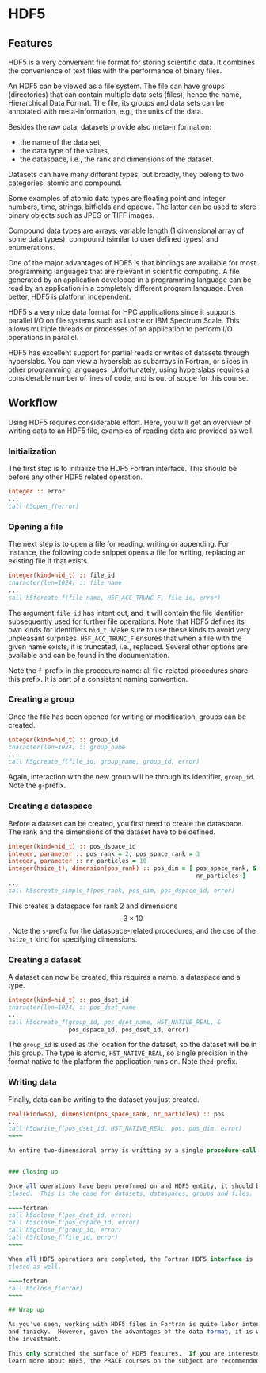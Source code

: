 # HDF5

## Features

HDF5 is a very convenient file format for storing scientific data.  It combines
the convenience of text files with the performance of binary files.

An HDF5 can be viewed as a file system.  The file can have groups (directories)
that can contain multiple data sets (files), hence the name, Hierarchical Data
Format.  The file, its groups and data sets can be annotated with
meta-information, e.g., the units of the data.

Besides the raw data, datasets provide also meta-information:

* the name of the data set,
* the data type of the values,
* the dataspace, i.e., the rank and dimensions of the dataset.

Datasets can have many different types, but broadly, they belong to two
categories: atomic and compound.

Some examples of atomic data types are floating point and integer numbers, time,
strings, bitfields and opaque.  The latter can be used to store binary objects
such as JPEG or TIFF images.

Compound data types are arrays, variable length (1 dimensional array of some
data types), compound (similar to user defined types) and enumerations.

One of the major advantages of HDF5 is that bindings are available for
most programming languages that are relevant in scientific computing.  A
file generated by an application developed in a programming language can
be read by an application in a completely different program language.  Even
better, HDF5 is platform independent.

HDF5 s a very nice data format for HPC applications since it supports
parallel I/O on file systems such as Lustre or IBM Spectrum Scale.  This allows
multiple threads or processes of an application to perform I/O operations in
parallel.

HDF5 has excellent support for partial reads or writes of datasets through
hyperslabs.  You can view a hyperslab as subarrays in Fortran, or slices in
other programming languages.  Unfortunately, using hyperslabs requires
a considerable number of lines of code, and is out of scope for this course.


## Workflow

Using HDF5 requires considerable effort.  Here, you will get an overview of
writing data to an HDF5 file, examples of reading data are provided as well.

### Initialization

The first step is to initialize the HDF5 Fortran interface.  This should be
before any other HDF5 related operation.

~~~~fortran
integer :: error
...
call h5open_f(error)
~~~~

### Opening a file

The next step is to open a file for reading, writing or appending.  For
instance, the following code snippet opens a file for writing, replacing an
existing file if that exists.

~~~~fortran
integer(kind=hid_t) :: file_id
character(len=1024) :: file_name
...
call h5fcreate_f(file_name, H5F_ACC_TRUNC_F, file_id, error)
~~~~

The argument `file_id` has intent out, and it will contain the file identifier
subsequently used for further file operations.  Note that HDF5 defines its own
kinds for identifiers `hid_t`.  Make sure to use these kinds to avoid very
unpleasant surprises. `H5F_ACC_TRUNC_F` ensures that
when a file with the given name exists, it is truncated, i.e., replaced.
Several other options are available and can be found in the documentation.

Note the `f`-prefix in the procedure name: all file-related procedures share
this prefix.  It is part of a consistent naming convention.

### Creating a group

Once the file has been opened for writing or modification, groups can be
created.

~~~~fortran
integer(kind=hid_t) :: group_id
character(len=1024) :: group_name
...
call h5gcreate_f(file_id, group_name, group_id, error)
~~~~

Again, interaction with the new group will be through its identifier,
`group_id`.  Note the `g`-prefix.


### Creating a dataspace

Before a dataset can be created, you first need to create the dataspace.
The rank and the dimensions of the dataset have to be defined.

~~~~fortran
integer(kind=hid_t) :: pos_dspace_id
integer, parameter :: pos_rank = 2, pos_space_rank = 3
integer, parameter :: nr_particles = 10
integer(hsize_t), dimension(pos_rank) :: pos_dim = [ pos_space_rank, &
                                                     nr_particles ]
...
call h5screate_simple_f(pos_rank, pos_dim, pos_dspace_id, error)
~~~~

This creates a dataspace for rank 2 and dimensions $$3 \times 10$$.
Note the `s`-prefix for the dataspace-related procedures, and the use
of the `hsize_t` kind for specifying dimensions.


### Creating a dataset

A dataset can now be created, this requires a name, a dataspace and a type.

~~~~fortran
integer(kind=hid_t) :: pos_dset_id
character(len=1024) :: pos_dset_name
...
call h5dcreate_f(group_id, pos_dset_name, H5T_NATIVE_REAL, &
                 pos_dspace_id, pos_dset_id, error)
~~~~

The `group_id` is used as the location for the dataset, so the dataset will
be in this group.  The type is atomic, `H5T_NATIVE_REAL`, so single precision
in the format native to the platform the application runs on.  Note the`d`-prefix.


### Writing data

Finally, data can be writing to the dataset you just created.

~~~~~fortran
real(kind=sp), dimension(pos_space_rank, nr_particles) :: pos
...
call h5dwrite_f(pos_dset_id, H5T_NATIVE_REAL, pos, pos_dim, error)
~~~~

An entire two-dimensional array is writting by a single procedure call.


### Closing up

Once all operations have been perofrmed on and HDF5 entity, it should be
closed.  This is the case for datasets, dataspaces, groups and files.

~~~~fortran
call h5dclose_f(pos_dset_id, error)
call h5sclose_f(pos_dspace_id, error)
call h5gclose_f(group_id, error)
call h5fclose_f(file_id, error)
~~~~

When all HDF5 operations are completed, the Fortran HDF5 interface is
closed as well.

~~~~fortran
call h5close_f(error)
~~~~

## Wrap up

As you've seen, working with HDF5 files in Fortran is quite labor intensive
and finicky.  However, given the advantages of the data format, it is well owrth
the investment.

This only scratched the surface of HDF5 features.  If you are interested to
learn more about HDF5, the PRACE courses on the subject are recommended.
